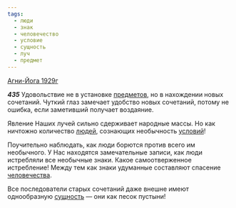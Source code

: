 ```yaml
---
tags:
  - люди
  - знак
  - человечество
  - условие
  - сущность
  - луч
  - предмет
---
```


[Агни-Йога 1929г](/agni/1929)

___435___
Удовольствие не в установке [предметов](/tag/#предмет), но в нахождении новых сочетаний. Чуткий глаз замечает удобство новых сочетаний, потому не ошибка, если заметивший получает воздаяние.   

Явление Наших лучей сильно сдерживает народные массы. Но как ничтожно количество [людей](/tag/#люди), сознающих необычность [условий](/tag/#условие)!   

Поучительно наблюдать, как люди борются против всего им необычного. У Нас находятся замечательные записи, как люди истребляли все необычные знаки. Какое самоотверженное истребление! Между тем как знаки удуманные составляют спасение [человечества](/tag/#человечество).   

Все последователи старых сочетаний даже внешне имеют однообразную [сущность](/tag/#сущность) — они как песок пустыни!